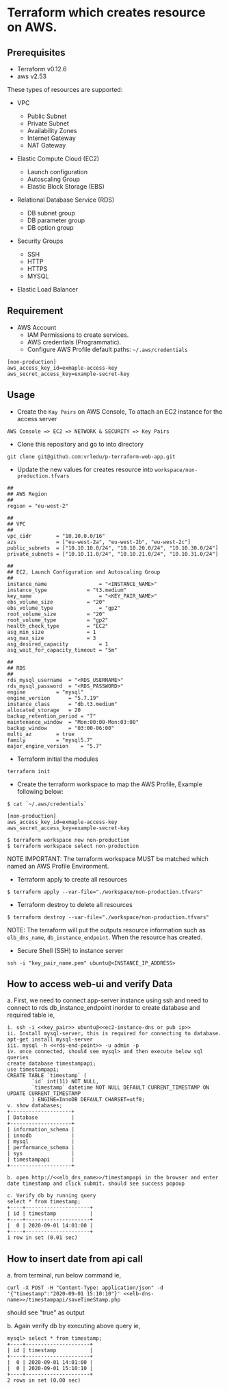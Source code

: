 # Terraform which creates resource on AWS.

## Prerequisites
- Terraform v0.12.6
- aws v2.53

These types of resources are supported:

- VPC
   - Public Subnet
   - Private Subnet
   - Availability Zones
   - Internet Gateway
   - NAT Gateway

- Elastic Compute Cloud (EC2)
   - Launch configuration
   - Autoscaling Group
   - Elastic Block Storage (EBS)

- Relational Database Service (RDS)
   - DB subnet group
   - DB parameter group
   - DB option group

- Security Groups
   - SSH
   - HTTP
   - HTTPS
   - MYSQL

- Elastic Load Balancer

## Requirement

- AWS Account
   - IAM Permissions to create services.
   - AWS credentials (Programmatic).
   - Configure AWS Profile default paths: `~/.aws/credentials`

```
[non-production]
aws_access_key_id=exmaple-access-key
aws_secret_access_key=example-secret-key
```

## Usage

- Create the `Kay Pairs` on AWS Console, To attach an EC2 instance for the access server

```
AWS Console => EC2 => NETWORK & SECURITY => Key Pairs
```

- Clone this repository and go to into directory

```
git clone git@github.com:vrledu/p-terraform-web-app.git
```

- Update the new values for creates resource into `workspace/non-production.tfvars`

```
##
## AWS Region
##
region = "eu-west-2"

##
## VPC
##
vpc_cidr        = "10.10.0.0/16"
azs             = ["eu-west-2a", "eu-west-2b", "eu-west-2c"]
public_subnets  = ["10.10.10.0/24", "10.10.20.0/24", "10.10.30.0/24"]
private_subnets = ["10.10.11.0/24", "10.10.21.0/24", "10.10.31.0/24"]

##
## EC2, Launch Configuration and Autoscaling Group
##
instance_name                 = "<INSTANCE_NAME>"
instance_type		      = "t3.medium"
key_name      	              = "<KEY_PAIR_NAME>"
ebs_volume_size 	      = "20"
ebs_volume_type               = "gp2"
root_volume_size 	      = "20"
root_volume_type 	      = "gp2"
health_check_type 	      = "EC2"
asg_min_size      	      = 1
asg_max_size      	      = 3
asg_desired_capacity 	      = 1
asg_wait_for_capacity_timeout = "5m"

##
## RDS
##
rds_mysql_username 	= "<RDS_USERNAME>"
rds_mysql_password 	= "<RDS_PASSWORD>"
engine 		   	= "mysql"
engine_version     	= "5.7.19"
instance_class     	= "db.t3.medium"
allocated_storage  	= 20
backup_retention_period = "7"
maintenance_window 	= "Mon:00:00-Mon:03:00"
backup_window 		= "03:00-06:00"
multi_az 		= true
family 			= "mysql5.7"
major_engine_version 	= "5.7"
```

- Terraform initial the modules

```
terraform init
```

- Create the terraform workspace to map the AWS Profile, Example following below:

```
$ cat `~/.aws/credentials`

[non-production]
aws_access_key_id=exmaple-access-key
aws_secret_access_key=example-secret-key

$ terraform workspace new non-production
$ terraform workspace select non-production
```
NOTE IMPORTANT: The terraform workspace MUST be matched which named an AWS Profile Environment.

- Terraform apply to create all resources

```
$ terraform apply --var-file="./workspace/non-production.tfvars"
```

- Terraform destroy to delete all resources

```
$ terraform destroy --var-file="./workspace/non-production.tfvars"
```

NOTE: The terraform will put the outputs resource information such as `elb_dns_name`, `db_instance_endpoint`. When the resource has created.

- Secure Shell (SSH) to instance server

```
ssh -i "key_pair_name.pem" ubuntu@<INSTANCE_IP_ADDRESS>
```

## How to access web-ui and verify Data

a. First, we need to connect app-server instance using ssh and need to connect to rds db_instance_endpoint inorder to create database and required table ie,
```
i. ssh -i <<key_pair>> ubuntu@<<ec2-instance-dns or pub ip>>
ii. Install mysql-server, this is required for connecting to database.
apt-get install mysql-server
iii. mysql -h <<rds-end-point>> -u admin -p
iv. once connected, should see mysql> and then execute below sql queries
create database timestampapi;
use timestampapi;
CREATE TABLE `timestamp` (
        `id` int(11) NOT NULL,
        `timestamp` datetime NOT NULL DEFAULT CURRENT_TIMESTAMP ON UPDATE CURRENT_TIMESTAMP
        ) ENGINE=InnoDB DEFAULT CHARSET=utf8;
v. show databases;
+--------------------+
| Database           |
+--------------------+
| information_schema |
| innodb             |
| mysql              |
| performance_schema |
| sys                |
| timestampapi       |
+--------------------+

b. open http://<<elb_dns_name>>/timestampapi in the browser and enter date timestamp and click submit. should see success popoup

c. Verify db by running query
select * from timestamp;
+----+---------------------+
| id | timestamp           |
+----+---------------------+
|  0 | 2020-09-01 14:01:00 |
+----+---------------------+
1 row in set (0.01 sec)
```
## How to insert date from api call
a. from terminal, run below command ie,
```
curl -X POST -H "Content-Type: application/json" -d '{"timestamp":"2020-09-01 15:10:10"}' <<elb-dns-name>>/timestampapi/saveTimeStamp.php
```
should see "true" as output

b. Again verify db by executing above query ie,
```
mysql> select * from timestamp;
+----+---------------------+
| id | timestamp           |
+----+---------------------+
|  0 | 2020-09-01 14:01:00 |
|  0 | 2020-09-01 15:10:10 |
+----+---------------------+
2 rows in set (0.00 sec)
```
